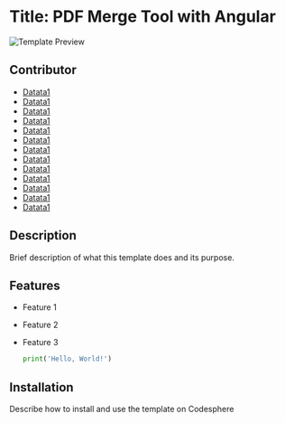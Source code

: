# Title: PDF Merge Tool with Angular

![Template Preview](https://raw.githubusercontent.com/codesphere-community/angular/main/cover.webp)

## Contributor

- [Datata1](https://github.com/Datata1)
- [Datata1](https://github.com/Datata1)
- [Datata1](https://github.com/Datata1)
- [Datata1](https://github.com/Datata1)
- [Datata1](https://github.com/Datata1)
- [Datata1](https://github.com/Datata1)
- [Datata1](https://github.com/Datata1)
- [Datata1](https://github.com/Datata1)
- [Datata1](https://github.com/Datata1)
- [Datata1](https://github.com/Datata1)
- [Datata1](https://github.com/Datata1)
- [Datata1](https://github.com/Datata1)
- [Datata1](https://github.com/Datata1)

## Description

Brief description of what this template does and its purpose.

## Features

- Feature 1
- Feature 2
- Feature 3

  ```python
  print('Hello, World!')
  ```

## Installation

Describe how to install and use the template on Codesphere


